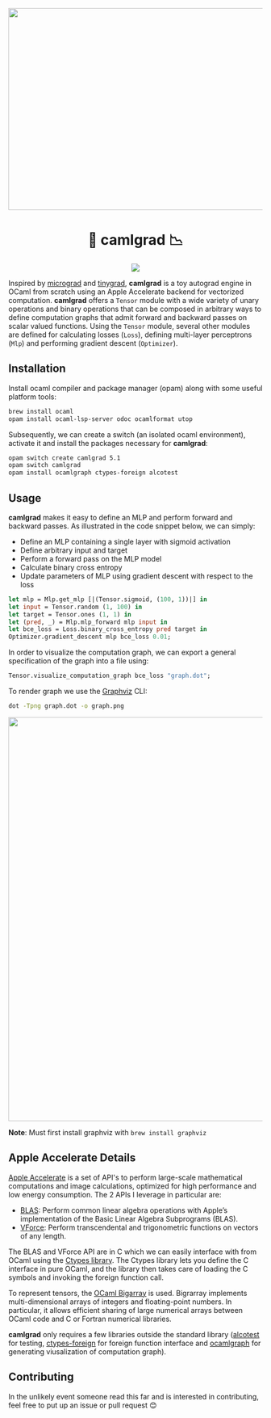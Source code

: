 <p align="center">
<img src="https://github.com/VectorInstitute/forecasting-with-dl/assets/34798787/b6e54bca-522d-459d-b498-c5e971acc06d" width="600" height="400" />
</p>
<h1 align="center"> 🐫 camlgrad 📉
</h1>
<p align="center">
<img src="https://github.com/jewelltaylor/camlgrad/actions/workflows/unit-test.yml/badge.svg" />
</p>

Inspired by [micrograd](https://github.com/karpathy/micrograd) and [tinygrad](https://github.com/tinygrad/tinygrad), **camlgrad** is a toy autograd engine in OCaml from scratch using an Apple Accelerate backend for vectorized computation. **camlgrad** offers a `Tensor` module with a wide variety of unary operations and binary operations that can be composed in arbitrary ways to define computation graphs that admit forward and backward passes on scalar valued functions. Using the `Tensor` module, several other modules are defined for calculating losses (`Loss`), defining multi-layer perceptrons (`Mlp`) and performing gradient descent (`Optimizer`).

## Installation
Install ocaml compiler and package manager (opam) along with some useful platform tools:
```bash
brew install ocaml
opam install ocaml-lsp-server odoc ocamlformat utop
```

Subsequently, we can create a switch (an isolated ocaml environment), activate it and install the packages necessary for **camlgrad**:
```bash
opam switch create camlgrad 5.1
opam switch camlgrad
opam install ocamlgraph ctypes-foreign alcotest
```

## Usage
**camlgrad** makes it easy to define an MLP and perform forward and backward passes. As illustrated in the code snippet below, we can simply: 
- Define an MLP containing a single layer with sigmoid activation
- Define arbitrary input and target
- Perform a forward pass on the MLP model
- Calculate binary cross entropy
- Update parameters of MLP using gradient descent with respect to the loss

```ocaml
let mlp = Mlp.get_mlp [|(Tensor.sigmoid, (100, 1))|] in
let input = Tensor.random (1, 100) in
let target = Tensor.ones (1, 1) in
let (pred, _) = Mlp.mlp_forward mlp input in 
let bce_loss = Loss.binary_cross_entropy pred target in
Optimizer.gradient_descent mlp bce_loss 0.01;
```

In order to visualize the computation graph, we can export a general specification of the graph into a file using: 
```ocaml
Tensor.visualize_computation_graph bce_loss "graph.dot";
```

To render graph we use the [Graphviz](https://graphviz.org/) CLI:
```bash
dot -Tpng graph.dot -o graph.png
```

<p align="center">
<img src="https://github.com/VectorInstitute/forecasting-with-dl/assets/34798787/5b3430b4-81a5-4eae-af1d-03e4e8a0ae31" width="600" height="800" />
</p>

**Note**: Must first install graphviz with `brew install graphviz`

## Apple Accelerate Details 
[Apple Accelerate](https://developer.apple.com/documentation/accelerate) is a set of API's to perform large-scale mathematical computations and image calculations, optimized for high performance and low energy consumption. The 2 APIs I leverage in particular are: 
- [BLAS](https://developer.apple.com/documentation/accelerate/blas): Perform common linear algebra operations with Apple’s implementation of the Basic Linear Algebra Subprograms (BLAS).
- [VForce](https://developer.apple.com/documentation/accelerate/veclib/vforce): Perform transcendental and trigonometric functions on vectors of any length.

The BLAS and VForce API are in C which we can easily interface with from OCaml using the [Ctypes library](https://github.com/yallop/ocaml-ctypes). The Ctypes library lets you define the C interface in pure OCaml, and the library then takes care of loading the C symbols and invoking the foreign function call.  

To represent tensors, the [OCaml Bigarray](https://v2.ocaml.org/api/Bigarray.html) is used. Bigrarray implements multi-dimensional arrays of integers and floating-point numbers. In particular, it allows efficient sharing of large numerical arrays between OCaml code and C or Fortran numerical libraries.

**camlgrad** only requires a few libraries outside the standard library ([alcotest](https://github.com/mirage/alcotest) for testing, [ctypes-foreign](https://github.com/yallop/ocaml-ctypes) for foreign function interface and [ocamlgraph](https://github.com/backtracking/ocamlgraph) for generating viusalization of computation graph). 

## Contributing
In the unlikely event someone read this far and is interested in contributing, feel free to put up an issue or pull request 😊 <p align="center">

